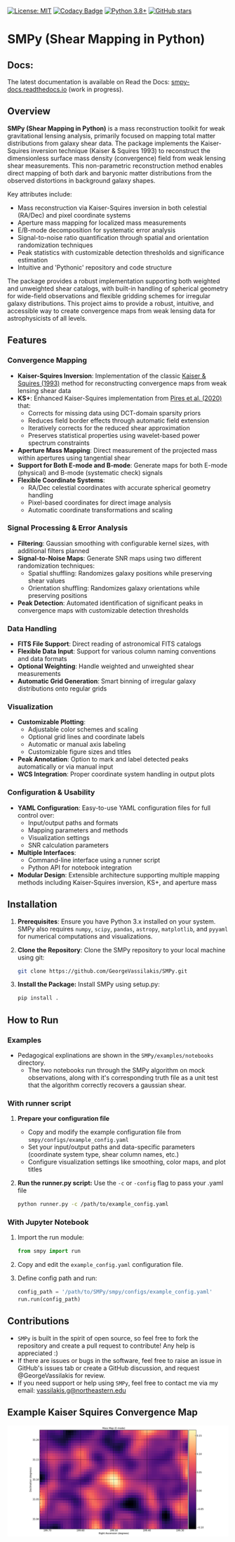 [![License: MIT](https://img.shields.io/badge/License-MIT-brightgreen.svg)](https://opensource.org/licenses/MIT)
[![Codacy Badge](https://app.codacy.com/project/badge/Grade/bb1d59e8b4a143f8a261bc7320861495)](https://app.codacy.com/gh/GeorgeVassilakis/SMPy/dashboard?utm_source=gh&utm_medium=referral&utm_content=&utm_campaign=Badge_grade)
[![Python 3.8+](https://img.shields.io/badge/python-3.8+-blue.svg)](https://www.python.org/downloads/)
[![GitHub stars](https://img.shields.io/github/stars/GeorgeVassilakis/SMPy.svg?style=social&label=Star&maxAge=2592000)](https://GitHub.com/GeorgeVassilakis/SMPy/stargazers/)

# SMPy (Shear Mapping in Python)

## Docs: 
The latest documentation is available on Read the Docs: [smpy-docs.readthedocs.io](https://smpy-docs.readthedocs.io/en/latest/) (work in progress).

## Overview
**SMPy (Shear Mapping in Python)** is a mass reconstruction toolkit for weak gravitational lensing analysis, primarily focused on mapping total matter distributions from galaxy shear data. The package implements the Kaiser-Squires inversion technique (Kaiser & Squires 1993) to reconstruct the dimensionless surface mass density (convergence) field from weak lensing shear measurements. This non-parametric reconstruction method enables direct mapping of both dark and baryonic matter distributions from the observed distortions in background galaxy shapes.

Key attributes include:
- Mass reconstruction via Kaiser-Squires inversion in both celestial (RA/Dec) and pixel coordinate systems
- Aperture mass mapping for localized mass measurements
- E/B-mode decomposition for systematic error analysis
- Signal-to-noise ratio quantification through spatial and orientation randomization techniques
- Peak statistics with customizable detection thresholds and significance estimation
- Intuitive and 'Pythonic' repository and code structure

The package provides a robust implementation supporting both weighted and unweighted shear catalogs, with built-in handling of spherical geometry for wide-field observations and flexible gridding schemes for irregular galaxy distributions. This project aims to provide a robust, intuitive, and accessible way to create convergence maps from weak lensing data for astrophysicists of all levels.

## Features
### Convergence Mapping
- **Kaiser-Squires Inversion**: Implementation of the classic [Kaiser & Squires (1993)](https://ui.adsabs.harvard.edu/abs/1993ApJ...404..441K/abstract) method for reconstructing convergence maps from weak lensing shear data
- **KS+**: Enhanced Kaiser-Squires implementation from [Pires et al. (2020)](https://www.aanda.org/articles/aa/abs/2020/06/aa36865-19/aa36865-19.html) that:
  - Corrects for missing data using DCT-domain sparsity priors
  - Reduces field border effects through automatic field extension
  - Iteratively corrects for the reduced shear approximation
  - Preserves statistical properties using wavelet-based power spectrum constraints
- **Aperture Mass Mapping**: Direct measurement of the projected mass within apertures using tangential shear
- **Support for Both E-mode and B-mode**: Generate maps for both E-mode (physical) and B-mode (systematic check) signals
- **Flexible Coordinate Systems**: 
  - RA/Dec celestial coordinates with accurate spherical geometry handling
  - Pixel-based coordinates for direct image analysis
  - Automatic coordinate transformations and scaling

### Signal Processing & Error Analysis
- **Filtering**: Gaussian smoothing with configurable kernel sizes, with additional filters planned
- **Signal-to-Noise Maps**: Generate SNR maps using two different randomization techniques:
  - Spatial shuffling: Randomizes galaxy positions while preserving shear values
  - Orientation shuffling: Randomizes galaxy orientations while preserving positions
- **Peak Detection**: Automated identification of significant peaks in convergence maps with customizable detection thresholds

### Data Handling
- **FITS File Support**: Direct reading of astronomical FITS catalogs
- **Flexible Data Input**: Support for various column naming conventions and data formats
- **Optional Weighting**: Handle weighted and unweighted shear measurements
- **Automatic Grid Generation**: Smart binning of irregular galaxy distributions onto regular grids

### Visualization
- **Customizable Plotting**: 
  - Adjustable color schemes and scaling
  - Optional grid lines and coordinate labels
  - Automatic or manual axis labeling
  - Customizable figure sizes and titles
- **Peak Annotation**: Option to mark and label detected peaks automatically or via manual input
- **WCS Integration**: Proper coordinate system handling in output plots

### Configuration & Usability
- **YAML Configuration**: Easy-to-use YAML configuration files for full control over:
  - Input/output paths and formats
  - Mapping parameters and methods
  - Visualization settings
  - SNR calculation parameters
- **Multiple Interfaces**: 
  - Command-line interface using a runner script
  - Python API for notebook integration
- **Modular Design**: Extensible architecture supporting multiple mapping methods including Kaiser-Squires inversion, KS+, and aperture mass

## Installation

1. **Prerequisites**: Ensure you have Python 3.x installed on your system. SMPy also requires `numpy`, `scipy`, `pandas`, `astropy`, `matplotlib`, and `pyyaml` for numerical computations and visualizations.

2. **Clone the Repository**: Clone the SMPy repository to your local machine using git:

   ```bash
   git clone https://github.com/GeorgeVassilakis/SMPy.git
   ```

3. **Install the Package:** Install SMPy using setup.py:

   ```bash
   pip install .
   ```

## How to Run
### Examples
- Pedagogical explinations are shown in the `SMPy/examples/notebooks` directory.
  - The two notebooks run through the SMPy algorithm on mock observations, along with it's corresponding truth file as a unit test that the algorithm correctly recovers a gaussian shear.

### With runner script
1. **Prepare your configuration file**
   - Copy and modify the example configuration file from `smpy/configs/example_config.yaml`
   - Set your input/output paths and data-specific parameters (coordinate system type, shear column names, etc.)
   - Configure visualization settings like smoothing, color maps, and plot titles

2. **Run the runner.py script:** Use the `-c` or `-config` flag to pass your .yaml file
   
   ```bash
   python runner.py -c /path/to/example_config.yaml
   ```

### With Jupyter Notebook
1. Import the run module:
   ```python
   from smpy import run
   ```

2. Copy and edit the `example_config.yaml` configuration file.

3. Define config path and run:
   ```python
   config_path = '/path/to/SMPy/smpy/configs/example_config.yaml'
   run.run(config_path)
   ```

## Contributions
- `SMPy` is built in the spirit of open source, so feel free to fork the repository and create a pull request to contribute! Any help is appreciated :)
- If there are issues or bugs in the software, feel free to raise an issue in GitHub's issues tab or create a GitHub discussion, and request @GeorgeVassilakis for review.
- If you need support or help using `SMPy`, feel free to contact me via my email: vassilakis.g@northeastern.edu

## Example Kaiser Squires Convergence Map
![Kaiser Squires Convergence Map](examples/outputs/kaiser_squires/simulation_testing_kaiser_squires_e_mode.png)
